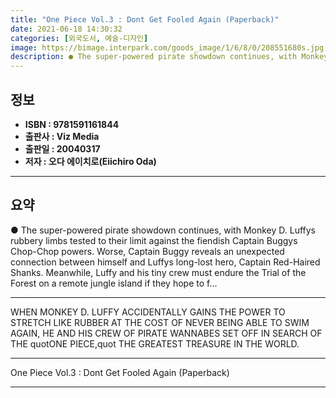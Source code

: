 ```yaml
---
title: "One Piece Vol.3 : Dont Get Fooled Again (Paperback)"
date: 2021-06-18 14:30:32
categories: [외국도서, 예술-디자인]
image: https://bimage.interpark.com/goods_image/1/6/8/0/208551680s.jpg
description: ● The super-powered pirate showdown continues, with Monkey D. Luffys rubbery limbs tested to their limit against the fiendish Captain Buggys Chop-Chop powers.
---
```


## **정보**

- **ISBN : 9781591161844**
- **출판사 : Viz Media**
- **출판일 : 20040317**
- **저자 : 오다 에이치로(Eiichiro Oda)**

------



## **요약**

●  The super-powered pirate showdown continues, with Monkey D. Luffys rubbery limbs tested to their limit against the fiendish Captain Buggys Chop-Chop powers. Worse, Captain Buggy reveals an unexpected connection between himself and Luffys long-lost hero, Captain Red-Haired Shanks. Meanwhile, Luffy and his tiny crew must endure the Trial of the Forest on a remote jungle island if they hope to f...

------

WHEN MONKEY D. LUFFY ACCIDENTALLY GAINS THE POWER TO STRETCH LIKE RUBBER AT THE COST OF NEVER BEING ABLE TO SWIM AGAIN, HE AND HIS CREW OF PIRATE WANNABES SET OFF IN SEARCH OF THE quotONE PIECE,quot THE GREATEST TREASURE IN THE WORLD.

------


One Piece Vol.3 : Dont Get Fooled Again (Paperback) 

------


